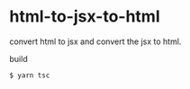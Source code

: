 # html-to-jsx-to-html

convert html to jsx and convert the jsx to html.

build

```sh
$ yarn tsc
```
